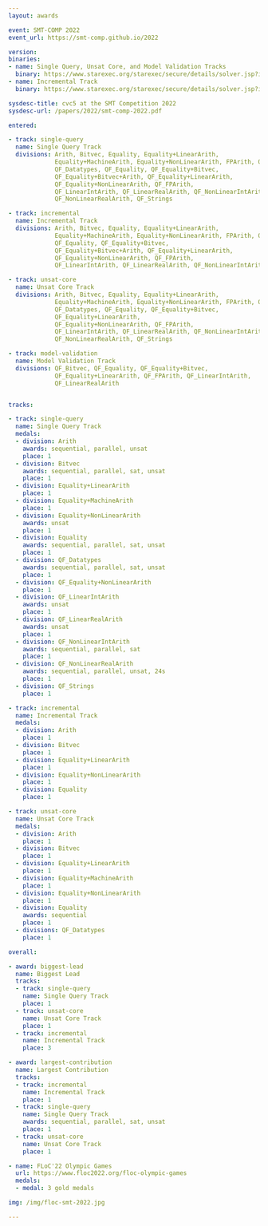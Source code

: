 ```yaml
---
layout: awards

event: SMT-COMP 2022
event_url: https://smt-comp.github.io/2022

version:
binaries:
- name: Single Query, Unsat Core, and Model Validation Tracks
  binary: https://www.starexec.org/starexec/secure/details/solver.jsp?id=39117
- name: Incremental Track
  binary: https://www.starexec.org/starexec/secure/details/solver.jsp?id=39114

sysdesc-title: cvc5 at the SMT Competition 2022
sysdesc-url: /papers/2022/smt-comp-2022.pdf

entered:

- track: single-query
  name: Single Query Track
  divisions: Arith, Bitvec, Equality, Equality+LinearArith,
             Equality+MachineArith, Equality+NonLinearArith, FPArith, QF_Bitvec,
             QF_Datatypes, QF_Equality, QF_Equality+Bitvec,
             QF_Equality+Bitvec+Arith, QF_Equality+LinearArith,
             QF_Equality+NonLinearArith, QF_FPArith,
             QF_LinearIntArith, QF_LinearRealArith, QF_NonLinearIntArith,
             QF_NonLinearRealArith, QF_Strings

- track: incremental
  name: Incremental Track
  divisions: Arith, Bitvec, Equality, Equality+LinearArith,
             Equality+MachineArith, Equality+NonLinearArith, FPArith, QF_Bitvec,
             QF_Equality, QF_Equality+Bitvec,
             QF_Equality+Bitvec+Arith, QF_Equality+LinearArith,
             QF_Equality+NonLinearArith, QF_FPArith,
             QF_LinearIntArith, QF_LinearRealArith, QF_NonLinearIntArith

- track: unsat-core
  name: Unsat Core Track
  divisions: Arith, Bitvec, Equality, Equality+LinearArith,
             Equality+MachineArith, Equality+NonLinearArith, FPArith, QF_Bitvec,
             QF_Datatypes, QF_Equality, QF_Equality+Bitvec,
             QF_Equality+LinearArith,
             QF_Equality+NonLinearArith, QF_FPArith,
             QF_LinearIntArith, QF_LinearRealArith, QF_NonLinearIntArith,
             QF_NonLinearRealArith, QF_Strings

- track: model-validation
  name: Model Validation Track
  divisions: QF_Bitvec, QF_Equality, QF_Equality+Bitvec,
             QF_Equality+LinearArith, QF_FPArith, QF_LinearIntArith,
             QF_LinearRealArith


tracks:

- track: single-query
  name: Single Query Track
  medals:
  - division: Arith
    awards: sequential, parallel, unsat
    place: 1
  - division: Bitvec
    awards: sequential, parallel, sat, unsat
    place: 1
  - division: Equality+LinearArith
    place: 1
  - division: Equality+MachineArith
    place: 1
  - division: Equality+NonLinearArith
    awards: unsat
    place: 1
  - division: Equality
    awards: sequential, parallel, sat, unsat
    place: 1
  - division: QF_Datatypes
    awards: sequential, parallel, sat, unsat
    place: 1
  - division: QF_Equality+NonLinearArith
    place: 1
  - division: QF_LinearIntArith
    awards: unsat
    place: 1
  - division: QF_LinearRealArith
    awards: unsat
    place: 1
  - division: QF_NonLinearIntArith
    awards: sequential, parallel, sat
    place: 1
  - division: QF_NonLinearRealArith
    awards: sequential, parallel, unsat, 24s
    place: 1
  - division: QF_Strings
    place: 1

- track: incremental
  name: Incremental Track
  medals:
  - division: Arith
    place: 1
  - division: Bitvec
    place: 1
  - division: Equality+LinearArith
    place: 1
  - division: Equality+NonLinearArith
    place: 1
  - division: Equality
    place: 1

- track: unsat-core
  name: Unsat Core Track
  medals:
  - division: Arith
    place: 1
  - division: Bitvec
    place: 1
  - division: Equality+LinearArith
    place: 1
  - division: Equality+MachineArith
    place: 1
  - division: Equality+NonLinearArith
    place: 1
  - division: Equality
    awards: sequential
    place: 1
  - divisions: QF_Datatypes
    place: 1

overall:

- award: biggest-lead
  name: Biggest Lead
  tracks:
  - track: single-query
    name: Single Query Track
    place: 1
  - track: unsat-core
    name: Unsat Core Track
    place: 1
  - track: incremental
    name: Incremental Track
    place: 3

- award: largest-contribution
  name: Largest Contribution
  tracks:
  - track: incremental
    name: Incremental Track
    place: 1
  - track: single-query
    name: Single Query Track
    awards: sequential, parallel, sat, unsat
    place: 1
  - track: unsat-core
    name: Unsat Core Track
    place: 1

- name: FLoC'22 Olympic Games
  url: https://www.floc2022.org/floc-olympic-games
  medals:
  - medal: 3 gold medals

img: /img/floc-smt-2022.jpg

---
```

